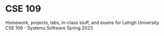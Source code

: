 # CSE 109
Homework, projects, labs, in-class stuff, and exams for Lehigh University CSE 109 - Systems Software Spring 2023
